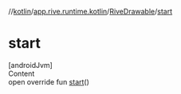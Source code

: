 //[kotlin](../../../index.md)/[app.rive.runtime.kotlin](../index.md)/[RiveDrawable](index.md)/[start](start.md)



# start  
[androidJvm]  
Content  
open override fun [start](start.md)()  



